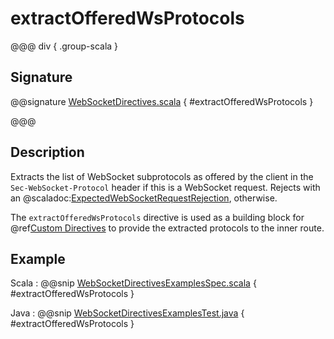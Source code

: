 # extractOfferedWsProtocols

@@@ div { .group-scala }

## Signature

@@signature [WebSocketDirectives.scala]($akka-http$/akka-http/src/main/scala/akka/http/scaladsl/server/directives/WebSocketDirectives.scala) { #extractOfferedWsProtocols }

@@@

## Description

Extracts the list of WebSocket subprotocols as offered by the client in the `Sec-WebSocket-Protocol` header if this is a WebSocket request. Rejects with an @scaladoc:[ExpectedWebSocketRequestRejection](akka.http.scaladsl.server.ExpectedWebSocketRequestRejection), otherwise.

The `extractOfferedWsProtocols` directive is used as a building block for @ref[Custom Directives](../custom-directives.md) to provide the extracted protocols to the inner route.

## Example

Scala
:  @@snip [WebSocketDirectivesExamplesSpec.scala]($test$/scala/docs/http/scaladsl/server/directives/WebSocketDirectivesExamplesSpec.scala) { #extractOfferedWsProtocols }

Java
:  @@snip [WebSocketDirectivesExamplesTest.java]($test$/java/docs/http/javadsl/server/directives/WebSocketDirectivesExamplesTest.java) { #extractOfferedWsProtocols }
